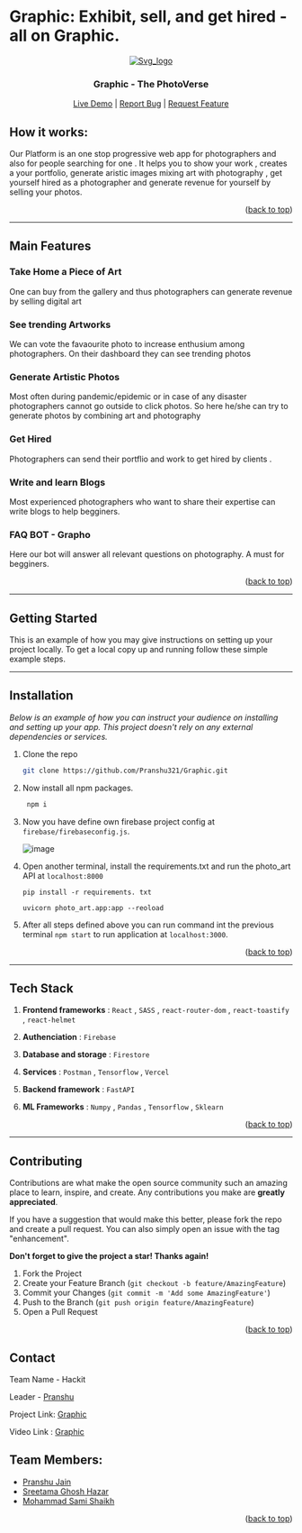 # Graphic: Exhibit, sell, and get hired - all on Graphic.

<div align="center">
  <a id="top" href="https://Graphic.vercel.app/" target="blank">
   
![Svg_logo](https://github.com/Pranshu321/Graphic/assets/53607086/cae62cd6-7156-4c90-ad8c-dfaf2db1b807)

  </a>

  <h3 align="center">Graphic - The PhotoVerse</h3>

  <p align="center">
    <a href="https://Graphic.vercel.app/" target="blank">Live Demo</a> |
    <a href="https://github.com/Pranshu321/Graphic/issues" target="blank">Report Bug</a> |
    <a href="https://github.com/Pranshu321/Graphic/issues" target="blank">Request Feature</a>
  </p>
</div>

## How it works:

Our Platform is an one stop progressive web app for photographers and also for people searching for one . It helps you to show your work , creates a your portfolio, generate aristic images mixing art with photography , get yourself hired as a photographer and generate revenue for yourself by selling your photos.

<p align="right">(<a href="#top">back to top</a>)</p>

---

## Main Features

### Take Home a Piece of Art

One can buy from the gallery and thus photographers can generate revenue by selling digital art

### See trending Artworks

We can vote the favaourite photo to increase enthusium among photographers. On their dashboard they can see trending photos

### Generate Artistic Photos

Most often during pandemic/epidemic or in case of any disaster photographers cannot go outside to click photos. So here he/she can try to generate photos by combining art and photography

### Get Hired

Photographers can send their portflio and work to get hired by clients .

### Write and learn Blogs

Most experienced photographers who want to share their expertise can write blogs to help begginers.

### FAQ BOT - Grapho

Here our bot will answer all relevant questions on photography. A must for begginers.

<p align="right">(<a href="#top">back to top</a>)</p>

---

<!-- GETTING STARTED -->

## Getting Started

This is an example of how you may give instructions on setting up your project locally.
To get a local copy up and running follow these simple example steps.

---

## Installation

_Below is an example of how you can instruct your audience on installing and setting up your app. This project doesn't rely on any external dependencies or services._

1. Clone the repo
   ```sh
   git clone https://github.com/Pranshu321/Graphic.git
   ```
2. Now install all npm packages.

   ```sh
    npm i
   ```

3. Now you have define own firebase project config at `firebase/firebaseconfig.js`.

   ![image](https://user-images.githubusercontent.com/86917304/183728317-30372103-f0d7-4e99-b12c-7f0cd825ea18.png)

4. Open another terminal, install the requirements.txt and run the photo_art API at `localhost:8000`

   ```
   pip install -r requirements. txt

   uvicorn photo_art.app:app --reoload
   ```

5. After all steps defined above you can run command int the previous terminal `npm start` to run application at `localhost:3000`.

<p align="right">(<a href="#top">back to top</a>)</p>

---

## Tech Stack

1. **Frontend frameworks** : `React` , `SASS` , `react-router-dom` , `react-toastify` , `react-helmet`

2. **Authenciation** : `Firebase`

3. **Database and storage** : `Firestore`

4. **Services** : `Postman` , `Tensorflow` , `Vercel`

5. **Backend framework** : `FastAPI`

6. **ML Frameworks** : `Numpy` , `Pandas` , `Tensorflow` , `Sklearn`
<p align="right">(<a href="#top">back to top</a>)</p>

---

## Contributing

Contributions are what make the open source community such an amazing place to learn, inspire, and create. Any contributions you make are **greatly appreciated**.

If you have a suggestion that would make this better, please fork the repo and create a pull request. You can also simply open an issue with the tag "enhancement".

**Don't forget to give the project a star! Thanks again!**

1. Fork the Project
2. Create your Feature Branch (`git checkout -b feature/AmazingFeature`)
3. Commit your Changes (`git commit -m 'Add some AmazingFeature'`)
4. Push to the Branch (`git push origin feature/AmazingFeature`)
5. Open a Pull Request

<p align="right">(<a href="#top">back to top</a>)</p>

<!-- CONTACT -->

## Contact

Team Name - Hackit

Leader - [Pranshu](mailto:pranshujain0331@gmail.com)

Project Link: [Graphic](https://Graphic.vercel.app/)

Video Link : [Graphic]()

## Team Members:

-  [Pranshu Jain](https://github.com/Pranshu321)
-  [Sreetama Ghosh Hazar](https://github.com/Sreetama2001)
-  [Mohammad Sami Shaikh](https://github.com/MSamiDev)

<p align="right">(<a href="#top">back to top</a>)</p>

